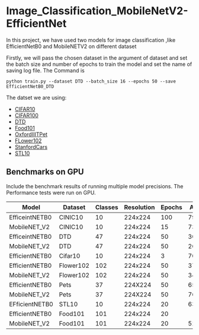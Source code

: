 # Image_Classification_MobileNetV2-EfficientNet
In this project, we have used two models  for image classification ,like EfficientNetB0 and MobileNETV2 on different dataset 

Firstly, we will pass the chosen dataset in the argument  of dataset and set the batch size  and number of epochs to train the model and set the name of saving log file.
The Command is 
```
python train.py --dataset DTD --batch_size 16 --epochs 50 --save EfficientNetB0_DTD
```

The datset we are using:
* [CIFAR10](https://pytorch.org/vision/stable/generated/torchvision.datasets.CIFAR10.html#torchvision.datasets.CIFAR10)
* [CIFAR100](https://pytorch.org/vision/stable/generated/torchvision.datasets.CIFAR100.html#torchvision.datasets.CIFAR100)
* [DTD](https://pytorch.org/vision/stable/generated/torchvision.datasets.DTD.html#torchvision.datasets.DTD)
* [Food101](https://pytorch.org/vision/stable/generated/torchvision.datasets.Food101.html#torchvision.datasets.Food101)
* [OxfordIIITPet](https://pytorch.org/vision/stable/generated/torchvision.datasets.OxfordIIITPet.html#torchvision.datasets.OxfordIIITPet)
* [FLower102](https://pytorch.org/vision/stable/generated/torchvision.datasets.Flowers102.html#torchvision.datasets.Flowers102)
* [StanfordCars](https://pytorch.org/vision/stable/generated/torchvision.datasets.StanfordCars.html#torchvision.datasets.StanfordCars)
* [STL10](https://pytorch.org/vision/stable/generated/torchvision.datasets.STL10.html#torchvision.datasets.STL10)


## Benchmarks on GPU
Include the benchmark results of running multiple model precisions. 
 The Performance tests were run on GPU.


|     Model    | Dataset  | Classes|Resolution| Epochs|Accuracy|
---------------|----------|--------|----------|-------|--------|
|EfficeintNETB0| CINIC10  | 10     | 224x224  |100    |79.5578%|
|MobileNET_V2  | CINIC10  | 10     | 224x224  |15     |73      |
|EfficeintNETB0| DTD      | 47     | 224x224  |50     |30.2127 |
|MobileNET_V2  | DTD      | 47     | 224x224  |50     |26.64   |
|EfficientNETB0| Cifar10  | 10     | 224x224  |3      |70.11000|
|EfficientNETB0| Flower102| 102    | 224x224  |50     |37.25490|
|MobileNET_V2  | Flower102| 102    | 224x224  |50     |34.1176 |
|EfficientNETB0| Pets     | 37     | 224X224  |50     |65.16304|
|MobileNET_V2  | Pets     | 37     | 224X224  |50     |76.60356|
|EFficientNETB0| STL10    |10      | 224x224  |20     |63.00004|
|EfficientNETB0| Food101  |101     | 224x224  |20     |        |
|MobileNET_V2  | Food101  |101     |224x224   |20     |51.04505|


